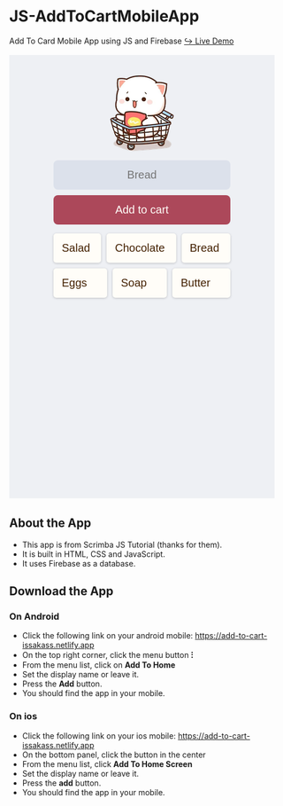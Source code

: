 # JS-AddToCartMobileApp
Add To Card Mobile App using JS and Firebase
<a href="https://issakass.github.io/JS-AddToCartMobileApp/">↪ Live Demo </a><br/><br/>
<img src="preview.png" alt="Preview Image" />

## About the App
- This app is from Scrimba JS Tutorial (thanks for them).
- It is built in HTML, CSS and JavaScript.
- It uses Firebase as a database.

## Download the App
### On Android
- Click the following link on your android mobile: <a href="https://add-to-cart-issakass.netlify.app/">https://add-to-cart-issakass.netlify.app</a>
- On the top right corner, click the menu button <b>⁝</b>
- From the menu list, click on <b>Add To Home</b>
- Set the display name or leave it.
- Press the <b>Add</b> button.
- You should find the app in your mobile.

### On ios
- Click the following link on your ios mobile: <a href="https://add-to-cart-issakass.netlify.app/">https://add-to-cart-issakass.netlify.app</a>
- On the bottom panel, click the button in the center<b></b>
- From the menu list, click <b>Add To Home Screen</b>
- Set the display name or leave it.
- Press the <b>add</b> button.
- You should find the app in your mobile.
